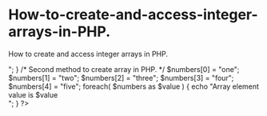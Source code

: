 # How-to-create-and-access-integer-arrays-in-PHP.
How to create and access integer arrays in PHP.
<html>
  <body>
 
  <?php
  /* The first method to create an array in PHP. */
  $numbers = array( 1, 2, 3, 4, 5);
 
  foreach( $numbers as $value )
  {
  echo "Array element value is $value <br />";
  }
 
  /* Second method to create array in PHP. */
  $numbers[0] = "one";
  $numbers[1] = "two";
  $numbers[2] = "three";
  $numbers[3] = "four";
  $numbers[4] = "five";
 
  foreach( $numbers as $value )
  {
  echo "Array element value is $value <br />";
  }
  ?>
 
  </body>
</html>

